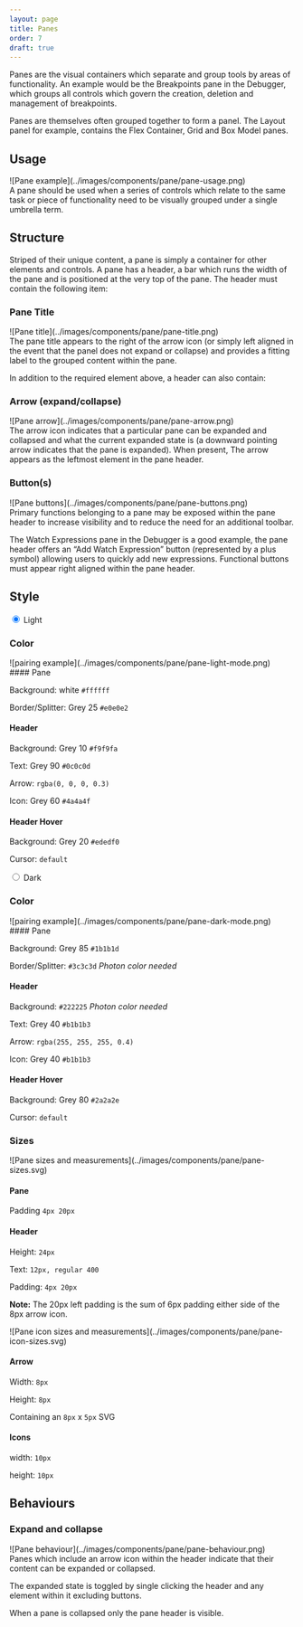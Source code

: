 ```yaml
---
layout: page
title: Panes
order: 7
draft: true
---
```


Panes are the visual containers which separate and group tools by areas of functionality. An example would be the Breakpoints pane in the Debugger, which groups all controls which govern the creation, deletion and management of breakpoints.

Panes are themselves often grouped together to form a panel. The Layout panel for example, contains the Flex Container, Grid and Box Model panes.

## Usage

<div class="grid-2" markdown="1">
![Pane example](../images/components/pane/pane-usage.png)

<div markdown="1">
A pane should be used when a series of controls which relate to the same task or piece of functionality need to be visually grouped under a single umbrella term.
</div>
</div>


## Structure

Striped of their unique content, a pane is simply a container for other elements and controls. A pane has a header, a bar which runs the width of the pane and is positioned at the very top of the pane. The header must contain the following item:

### Pane Title

<div class="grid-2" markdown="1">
![Pane title](../images/components/pane/pane-title.png)

<div markdown="1">
The pane title appears to the right of the arrow icon (or simply left aligned in the event that the panel does not expand or collapse) and provides a fitting label to the grouped content within the pane.
</div>
</div>

In addition to the required element above, a header can also contain: 

### Arrow (expand/collapse)

<div class="grid-2" markdown="1">
![Pane arrow](../images/components/pane/pane-arrow.png)

<div markdown="1">
The arrow icon indicates that a particular pane can be expanded and collapsed and what the current expanded state is (a downward pointing arrow indicates that the pane is expanded). When present, The arrow appears as the leftmost element in the pane header.
</div>
</div>

### Button(s)

<div class="grid-2" markdown="1">
![Pane buttons](../images/components/pane/pane-buttons.png)

<div markdown="1">
Primary functions belonging to a pane may be exposed within the pane header to increase visibility and to reduce the need for an additional toolbar. 

The Watch Expressions pane in the Debugger is a good example, the pane header offers an “Add Watch Expression” button (represented by a plus symbol) allowing users to quickly add new expressions.
Functional buttons must appear right aligned within the pane header.
</div>
</div>





## Style

<div data-tabs>
  <input type="radio" name="tstyle" id="style-generic" checked="checked">
  <label for="style-generic">Light</label>
  <div data-tab markdown="1">

### Color

<div class="grid-2" markdown="1">
![pairing example](../images/components/pane/pane-light-mode.png)

<div markdown="1">
#### Pane

Background: white `#ffffff`

Border/Splitter: Grey 25 `#e0e0e2`

#### Header

Background: Grey 10 `#f9f9fa`

Text: Grey 90 `#0c0c0d`

Arrow: `rgba(0, 0, 0, 0.3)`

Icon: Grey 60 `#4a4a4f`

#### Header Hover

Background: Grey 20 `#ededf0`

Cursor: `default`
</div>
</div>
  </div>


  <input type="radio" name="tstyle" id="style-success">
  <label for="style-success">Dark</label>
  <div data-tab markdown="1">
  
### Color

<div class="grid-2" markdown="1">
![pairing example](../images/components/pane/pane-dark-mode.png)

<div markdown="1">
#### Pane

Background: Grey 85 `#1b1b1d`

Border/Splitter: `#3c3c3d` *Photon color needed*

#### Header

Background: `#222225` *Photon color needed*

Text: Grey 40 `#b1b1b3`

Arrow: `rgba(255, 255, 255, 0.4)`

Icon: Grey 40 `#b1b1b3`

#### Header Hover

Background: Grey 80 `#2a2a2e`

Cursor: `default`
</div>
</div>
  </div>
</div>





### Sizes

<div class="grid-2" markdown="1">
![Pane sizes and measurements](../images/components/pane/pane-sizes.svg)

<div markdown="1">

#### Pane

Padding `4px 20px`

#### Header

Height: `24px`

Text: `12px, regular 400`

Padding: `4px 20px`

**Note:** The 20px left padding is the sum of 6px padding either side of the 8px arrow icon.

</div>
</div>



<div class="grid-2" markdown="1">
![Pane icon sizes and measurements](../images/components/pane/pane-icon-sizes.svg)

<div markdown="1">

#### Arrow

Width: `8px`

Height: `8px`

Containing an `8px` x `5px` SVG

#### Icons

width: `10px`

height: `10px`

</div>
</div>


## Behaviours

### Expand and collapse

<div class="grid-2" markdown="1">
![Pane behaviour](../images/components/pane/pane-behaviour.png)

<div markdown="1">
Panes which include an arrow icon within the header indicate that their content can be expanded or collapsed. 

The expanded state is toggled by single clicking the header and any element within it excluding buttons.

When a pane is collapsed only the pane header is visible.
</div>
</div>

